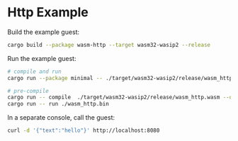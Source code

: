 # Http Example

Build the example guest:

```bash
cargo build --package wasm-http --target wasm32-wasip2 --release
```

Run the example guest:

```bash
# compile and run
cargo run --package minimal -- ./target/wasm32-wasip2/release/wasm_http.wasm

# pre-compile
cargo run -- compile  ./target/wasm32-wasip2/release/wasm_http.wasm --output ./wasm_http.bin
cargo run -- run ./wasm_http.bin
```

In a separate console, call the guest:

```bash
curl -d '{"text":"hello"}' http://localhost:8080
```
